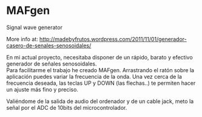 MAFgen
======
Signal wave generator

More info at: http://madebyfrutos.wordpress.com/2011/11/01/generador-casero-de-senales-senosoidales/


En mi actual proyecto, necesitaba disponer de un rápido, barato y efectivo generador de señales senosoidales.  
Para facilitarme el trabajo he creado MAFgen. Arrastrando el ratón sobre la aplicación puedes variar la 
frecuencia de la onda. Una vez cerca de la frecuencia deseada, las teclas UP y DOWN (las flechas..) te permiten hacer 
un ajuste más fino y preciso.

Valiéndome de la salida de audio del ordenador y de un cable jack, meto la señal por el ADC de 10bits 
del microcontrolador.

